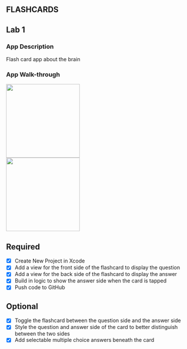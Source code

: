 ## FLASHCARDS


## Lab 1

### App Description

Flash card app about the brain

### App Walk-through


<img src="https://i.imgur.com/cav7wSH.gif" width=200><br>
<img src="https://i.imgur.com/aHByOsx.mp4" width=200><br>



## Required
- [x] Create New Project in Xcode
- [x] Add a view for the front side of the flashcard to display the question
- [x] Add a view for the back side of the flashcard to display the answer
- [x] Build in logic to show the answer side when the card is tapped
- [x] Push code to GitHub
## Optional
- [x] Toggle the flashcard between the question side and the answer side
- [x] Style the question and answer side of the card to better distinguish between the two sides
- [x] Add selectable multiple choice answers beneath the card
